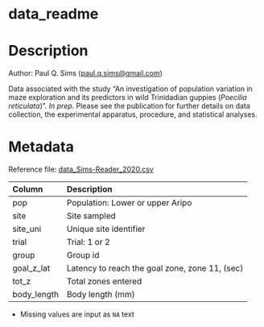 data\_readme
================

# Description

Author: Paul Q. Sims (<paul.q.sims@gmail.com>)

Data associated with the study “An investigation of population variation
in maze exploration and its predictors in wild Trinidadian guppies
(*Poecilia reticulata*)”. *In prep*. Please see the publication for
further details on data collection, the experimental apparatus,
procedure, and statistical analyses.

# Metadata

Reference file:
[data\_Sims-Reader\_2020.csv](https://github.com/paulqsims/inno_pop/blob/master/data/data_Sims-Reader_2020.csv)

| Column       | Description                                    |
| :----------- | :--------------------------------------------- |
| pop          | Population: Lower or upper Aripo               |
| site         | Site sampled                                   |
| site\_uni    | Unique site identifier                         |
| trial        | Trial: 1 or 2                                  |
| group        | Group id                                       |
| goal\_z\_lat | Latency to reach the goal zone, zone 11, (sec) |
| tot\_z       | Total zones entered                            |
| body\_length | Body length (mm)                               |

  - Missing values are input as `NA` text
